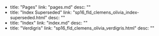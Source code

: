  - title: "Pages"
    link: "pages.md"
    desc: ""
  - title: "Index Superseded"
    link: "sp16_fld_clemens_olivia_index-superseded.html"
    desc: ""
  - title: "Index"
    link: "index.md"
    desc: ""
  - title: "Verdigris"
    link: "sp16_fld_clemens_olivia_verdigris.html"
    desc: ""
